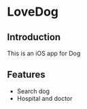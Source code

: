 # LoveDog
## Introduction
This is an iOS app for Dog

## Features
* Search dog
* Hospital and doctor
